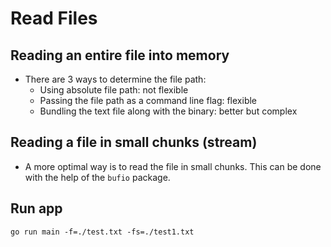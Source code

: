 # Read Files

## Reading an entire file into memory

- There are 3 ways to determine the file path:
    - Using absolute file path: not flexible
    - Passing the file path as a command line flag: flexible
    - Bundling the text file along with the binary: better but complex

## Reading a file in small chunks (stream)

- A more optimal way is to read the file in small chunks. This can be done with the help of the ```bufio``` package.


## Run app
```
go run main -f=./test.txt -fs=./test1.txt
```